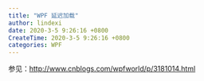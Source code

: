 ```yaml
---
title: "WPF 延迟加载"
author: lindexi
date: 2020-3-5 9:26:16 +0800
CreateTime: 2020-3-5 9:26:16 +0800
categories: WPF
---
```




参见：http://www.cnblogs.com/wpfworld/p/3181014.html
